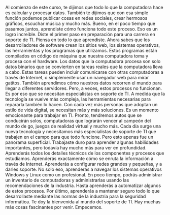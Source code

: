 Al comienzo de este curso, te dijimos que todo lo que la computadora
hace es calcular y procesar datos. También te dijimos que con esa simple función
podemos publicar cosas en redes sociales, crear hermosos gráficos, escuchar música y mucho más. Bueno, en el poco tiempo que pasamos juntos, aprendiste cómo funciona todo este proceso. Eso es un logro increíble. Diste el primer paso en preparación para
una carrera en soporte de TI. Piensa en todo lo que aprendiste. Ahora sabes que los desarrolladores de
software crean los sitios web, los sistemas operativos, las herramientas
y los programas que utilizamos. Estos programas están compilados
en código de máquina que nuestra computadora toma y
procesa con el hardware. Los datos que la computadora procesa
son solo datos binarios que se convierten en tareas reales que
la computadora lleva a cabo. Estas tareas pueden incluir comunicarse con
otras computadoras a través de Internet, o simplemente usar un navegador web
para mirar gatitos. También aprendimos cómo nuestros datos recorren
el mundo para llegar a diferentes servidores. Pero, a veces, estos procesos no funcionan. Es por eso que se necesitan especialistas
en soporte de TI. A medida que la tecnología se
vuelve más compleja, las herramientas necesarias para
repararla también lo hacen. Con cada vez más personas que adoptan
un estilo de vida digital, se necesitan más y más soluciones. Es un momento emocionante para trabajar en TI. Pronto, tendremos autos que se
conducirán solos, computadoras que lograrán vencer al
campeón del mundo de go, juegos de realidad virtual y mucho más. Cada día surge una nueva tecnología y necesitamos más especialistas de soporte de TI
que trabajen en el campo para que todo funcione. Pero esto apenas fue un panorama superficial. Trabajaste duro para aprender algunas habilidades importantes, pero todavía
hay mucho más para ver en profundidad. Aprenderás todos los detalles técnicos de los componentes y procesos que estudiamos. Aprenderás exactamente cómo se enruta
la información a través de Internet. Aprenderás a configurar redes
grandes y pequeñas, y a darles soporte. No solo eso, aprenderás a navegar los sistemas operativos Windows y
Linux como un profesional. En poco tiempo, podrás administrar
un inventario de computadoras y administrarlas usando
las recomendaciones de la industria. Hasta aprenderás a automatizar
algunos de estos procesos. Por último, aprenderás a mantener seguro
todo lo que desarrollaste mediante las normas de la industria
para la seguridad informática. Te doy la bienvenida al mundo del soporte de TI. Hay muchas más cosas fascinantes por venir. Empecemos.
